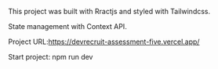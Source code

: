 This project was built with Rractjs and styled with Tailwindcss.

State management with Context API.

Project URL:https://devrecruit-assessment-five.vercel.app/

Start project: npm run dev
